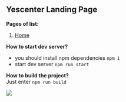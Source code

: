 ## Yescenter Landing Page

**Pages of list:** 

 1. [Home](https://pashkes.github.io/bosch/)
 
**How to start dev server?**  
 - you should install npm dependencies `npm i`
 - start dev server `npm run start`
 
**How to build the project?**  
Just enter  `npm run build`

![
](https://lh3.googleusercontent.com/WHT3JCOrXJVP-uYvLUd80uJni2QsaZlWJ0S_jl7Bn8-JgqodJ3YVGifPfudrT1urQHtJkGpwonUg=s800 "preview")
